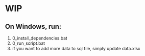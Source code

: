 # WIP

## On Windows, run: 
1. 0_install_dependencies.bat
2. 0_run_script.bat
3. if you want to add more data to sql file, simply update data.xlsx
